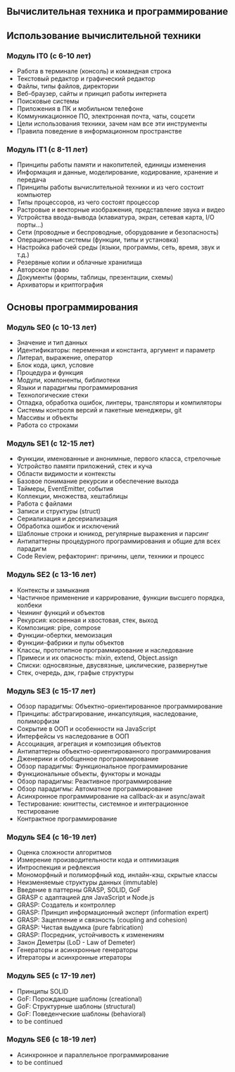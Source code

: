 ## Вычислительная техника и программирование

## Использование вычислительной техники

### Модуль IT0 (с 6-10 лет)

- Работа в терминале (консоль) и командная строка
- Текстовый редактор и графический редактор
- Файлы, типы файлов, директории
- Веб-браузер, сайты и принцип работы интернета
- Поисковые системы
- Приложения в ПК и мобильном телефоне
- Коммуникационное ПО, электронная почта, чаты, соцсети
- Цели использования техники, зачем нам все эти инструменты
- Правила поведение в информационном пространстве

### Модуль IT1 (с 8-11 лет)

- Принципы работы памяти и накопителей, единицы изменения
- Информация и данные, моделирование, кодирование, хранение и передача
- Принципы работы вычислительной техники и из чего состоит компьютер
- Типы процессоров, из чего состоят процессор
- Растровые и векторные изображения, представление звука и видео
- Устройства ввода-вывода (клавиатура, экран, сетевая карта, I/O порты...)
- Сети (проводные и беспроводные, оборудование и безопасность)
- Операционные системы (функции, типы и установка)
- Настройка рабочей среды (языки, программы, сеть, время, звук и т.д.)
- Резервные копии и облачные хранилища
- Авторское право
- Документы (формы, таблицы, презентации, схемы)
- Архиваторы и криптография

## Основы программирования

### Модуль SE0 (с 10-13 лет)

- Значение и тип данных
- Идентификаторы: переменная и константа, аргумент и параметр
- Литерал, выражение, оператор
- Блок кода, цикл, условие
- Процедура и функция
- Модули, компоненты, библиотеки
- Языки и парадигмы программирования
- Технологические стеки
- Отладка, обработка ошибок, линтеры, трансляторы и компиляторы
- Системы контроля версий и пакетные менеджеры, git
- Массивы и объекты
- Работа со строками

### Модуль SE1 (с 12-15 лет)

- Функции, именованные и анонимные, первого класса, стрелочные
- Устройство памяти приложений, стек и куча
- Области видимости и контексты
- Базовое понимание рекурсии и обеспечение выхода
- Таймеры, EventEmitter, события
- Коллекции, множества, хештаблицы
- Работа с файлами
- Записи и структуры (struct)
- Сериализация и десериализация
- Обработка ошибок и исключений
- Шаблоные строки и юникод, регулярные выражения и парсинг
- Антипаттерны процедурного программирования и общие для всех парадигм
- Code Review, рефакторинг: причины, цели, техники и процесс

### Модуль SE2 (с 13-16 лет)

- Контексты и замыкания
- Частичное применение и каррирование, функции высшего порядка, колбеки
- Чеининг функций и объектов
- Рекурсия: косвенная и хвостовая, стек, выход
- Композиция: pipe, compose
- Функции-обертки, мемоизация
- Функции-фабрики и пулы объектов
- Классы, прототипное программирование и наследование
- Примеси и их опасность: mixin, extend, Object.assign
- Списки: односвязные, двусвязные, циклические, развернутые
- Стек, очередь, дэк, графые структуры

### Модуль SE3 (с 15-17 лет)

- Обзор парадигмы: Объектно-ориентированное программирование
- Принципы: абстрагирование, инкапсуляция, наследование, полиморфизм
- Сокрытие в ООП и особенности на JavaScript
- Интерфейсы vs наследование в ООП
- Ассоциация, агрегация и композиция объектов
- Антипаттерны объектно-ориентированного программирования
- Дженерики и обобщенное программирование
- Обзор парадигмы: Функциональное программирование
- Функциональные объекты, функторы и монады
- Обзор парадигмы: Реактивное программирование
- Обзор парадигмы: Автоматное программирование
- Асинхронное программирование на callback-ах и async/await
- Тестирование: юниттесты, системное и интеграционное тестирование
- Контрактное программирование

### Модуль SE4 (с 16-19 лет)

- Оценка сложности алгоритмов
- Измерение производительности кода и оптимизация
- Интроспекция и рефлексия
- Мономорфный и полиморфный код, инлайн-кэш, скрытые классы
- Неизменяемые структуры данных (immutable)
- Введение в паттерны GRASP, SOLID, GoF
- GRASP с адаптацией для JavaScript и Node.js
- GRASP: Создатель и контроллер
- GRASP: Принцип информационный эксперт (information expert)
- GRASP: Зацепление и связность (coupling and cohesion)
- GRASP: Чистая выдумка (pure fabrication)
- GRASP: Посредник, устойчивость к изменениям
- Закон Деметры (LoD - Law of Demeter)
- Генераторы и асинхронные генераторы
- Итераторы и асинхронные итераторы

### Модуль SE5 (с 17-19 лет)

- Принципы SOLID
- GoF: Порождающие шаблоны (creational)
- GoF: Структурные шаблоны (structural)
- GoF: Поведенческие шаблоны (behavioral)
- to be continued

### Модуль SE6 (с 18-19 лет)

- Асинхронное и параллельное программирование
- to be continued
